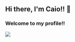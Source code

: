 ## Hi there, I'm Caio!! 👋
### Welcome to my profile!!

[![](https://img.shields.io/static/v1?label=FACEBOOK&message=caio&color=informational?style=plastic&logo=appveyor)](https://github.com/CaioHenriqueMachado)
<!--
**CaioHenriqueMachado/CaioHenriqueMachado** is a ✨ _special_ ✨ repository because its `README.md` (this file) appears on your GitHub profile.

Here are some ideas to get you started:

- 🔭 I’m currently working on ...
- 🌱 I’m currently learning ...
- 👯 I’m looking to collaborate on ...
- 🤔 I’m looking for help with ...
- 💬 Ask me about ...
- 📫 How to reach me: ...
- 😄 Pronouns: ...
- ⚡ Fun fact: ...
-->
